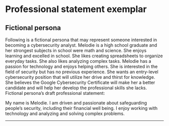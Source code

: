 # Professional statement exemplar

## Fictional persona

Following is a fictional persona that may represent someone interested in becoming a cybersecurity analyst. Melodie is a high school graduate and her strongest subjects in school were math and science. She enjoys learning and excelled in school. She likes creating spreadsheets to organize everyday tasks. She also likes analyzing complex tasks. Melodie has a passion for technology and enjoys helping others. She is interested in the field of security but has no previous experience. She wants an entry-level cybersecurity position that will utilize her drive and thirst for knowledge. She believes the Google Cybersecurity Certificate will make her a better candidate and will help her develop the professional skills she lacks. Fictional persona’s draft professional statement:

My name is Melodie. I am driven and passionate about safeguarding people’s security, including their financial well being. I enjoy working with technology and analyzing and solving complex problems.

***
